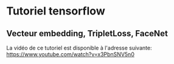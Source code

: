 # Tutoriel tensorflow
## Vecteur embedding, TripletLoss, FaceNet

La vidéo de ce tutoriel est disponible à l'adresse suivante: https://www.youtube.com/watch?v=x3PbnSNV5n0

